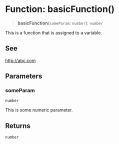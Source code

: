 # Function: basicFunction()

> **basicFunction**(`someParam`: `number`): `number`

This is a function that is assigned to a variable.

## See

http://abc.com

## Parameters

### someParam

`number`

This is some numeric parameter.

## Returns

`number`
